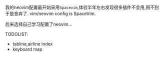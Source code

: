 我的neovim配置最开始采用`Spacevim`,体验半年左右发现很多插件不会用,用不到于是舍弃了.
vim/neovim config is SpaceVim.

后来选择自己学习配置了neovim...




TODOLIST:
- tabline,airline index
- keyboard map
